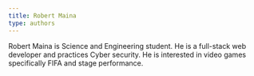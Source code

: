 ```yaml
---
title: Robert Maina
type: authors
---
```


Robert Maina is Science and Engineering student. He is a full-stack web developer and practices  Cyber security. He is interested in video games specifically FIFA and stage performance.
